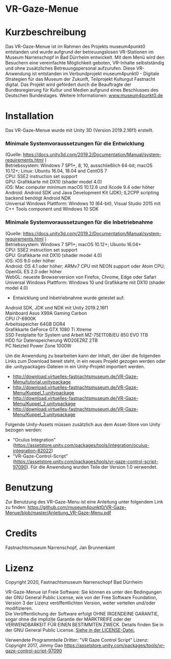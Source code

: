 # VR-Gaze-Menue

# Kurzbeschreibung
Das VR-Gaze-Menue ist im Rahmen des Projekts museum4punkt0 entstanden und wurde aufgrund der betreuungslosen VR-Stationen im Museum Narrenschopf in Bad Dürrheim entwickelt. Mit dem Menü wird den Besuchern eine vereinfachte Möglichkeit geboten, VR-Inhalte selbstständig und ohne zusätzliches Betreuungspersonal aufzurufen.
Diese VR-Anwendung ist entstanden im Verbundprojekt museum4punkt0 - Digitale Strategien für das Museum der Zukunft, Teilprojekt Kulturgut Fastnacht digital. Das Projekt wird gefördert durch die Beauftragte der Bundesregierung für Kultur und Medien aufgrund eines Beschlusses des Deutschen Bundestages. Weitere Informationen: www.museum4punkt0.de

# Installation
Das VR-Gaze-Menue wurde mit Unity 3D (Version 2019.2.16f1) erstellt. 

### Minimale Systemvoraussetzungen für die Entwicklung<br/>
(Quelle: https://docs.unity3d.com/2019.2/Documentation/Manual/system-requirements.html )<br/>
Betriebssystem:	Windows 7 SP1+, 8, 10, ausschließlich 64-bit; macOS 10.12+; Linux: Ubuntu 16.04, 18.04 and CentOS 7<br/>
CPU:	SSE2 instruction set support<br/>
GPU:	Grafikkarte mit DX10 (shader model 4.0)<br/>
iOS: Mac computer minimum macOS 10.12.6 und Xcode 9.4 oder höher<br/>
Android:	Android SDK und Java Development Kit (JDK); IL2CPP scripting backend benötigt Android NDK<br/>
Universal Windows Plattform: Windows 10 (64-bit), Visual Studio 2015 mit C++ Tools component und Windows 10 SDK<br/>

### Minimale Systemvoraussetzungen für die Inbetriebnahme<br/>
(Quelle: https://docs.unity3d.com/2019.2/Documentation/Manual/system-requirements.html )<br/>
Betriebssystem: Windows 7 SP1+; macOS 10.12+; Ubuntu 16.04+<br/>
CPU:	SSE2 instruction set support<br/>
GPU:	Grafikkarte mit DX10 (shader model 4.0)<br/>
iOS: iOS 9.0 oder höher<br/>
Android: OS 4.1 oder höher; ARMv7 CPU mit NEON support oder Atom CPU; OpenGL ES 2.0 oder höher<br/>
WebGL: neueste Browserversion von Firefox, Chrome, Edge oder Safari<br/>
Universal Windows Plattform: Windows 10 und Grafikkarte mit DX10 (shader model 4.0)<br/>

* Entwicklung und Inbetriebnahme wurde getestet auf:

Android SDK, JDK und NDK mit Unity 2019.2.16f1<br/>
Mainboard Asus X99A Gaming Carbon<br/>
CPU i7-6900K<br/>
Arbeitsspeicher 64GB DDR4<br/>
Grafikkarte GeForce GTX 1080 Ti Xtreme<br/>
SSD Festplatte für System und Arbeit MZ-75E1T0B/EU 850 EVO 1TB<br/>
HDD für Datenspeicherung WD20EZRZ 2TB<br/>
PC Netzteil Power Zone 1000W<br/>


Um die Anwendung zu bearbeiten kann der Inhalt, der über die folgenden Links zum Download bereit steht, in ein neues Projekt gezogen werden oder die .unitypackages-Dateien in ein Unity-Projekt importiert werden. 

* http://download.virtuelles-fastnachtsmuseum.de/VR-Gaze-Menu/tutorial.unitypackage
* http://download.virtuelles-fastnachtsmuseum.de/VR-Gaze-Menu/Kuppel_1.unitypackage
* http://download.virtuelles-fastnachtsmuseum.de/VR-Gaze-Menu/Kuppel_2.unitypackage
* http://download.virtuelles-fastnachtsmuseum.de/VR-Gaze-Menu/Kuppel_3.unitypackage


Folgende Unity-Assets müssen zusätzlich aus dem Asset-Store von Unity bezogen werden:</br>
* "Oculus Integration" (https://assetstore.unity.com/packages/tools/integration/oculus-integration-82022)</br>
* "VR-Gaze-Control-Script" (https://assetstore.unity.com/packages/tools/vr-gaze-control-script-97090). Für die Anwendung wurden Teile der Version 1.0 verwendet.</br>

# Benutzung
Zur Benutzung des VR-Gaze-Menu ist eine Anleitung unter folgendem Link zu finden: 
https://github.com/museum4punkt0/VR-Gaze-Menue/blob/master/Anleitung_VR-Gaze-Menu.pdf

# Credits

Fastnachtsmuseum Narrenschopf, 
Jan Brunnenkant

# Lizenz
Copyright 2020, Fastnachtsmuseum Narrenschopf Bad Dürrheim 

VR-Gaze-Menue ist Freie Software: Sie können es unter den Bedingungen
der GNU General Public License, wie von der Free Software Foundation,
Version 3 der Lizenz veröffentlichten Version, weiter verteilen und/oder modifizieren.</br>
Die Veröffentlichung der Software erfolgt OHNE IRGENDEINE GARANTIE, sogar ohne die implizite Garantie der MARKTREIFE oder der VERWENDBARKEIT FÜR EINEN BESTIMMTEN ZWECK. Details finden Sie in der GNU General Public License. [Siehe in der LICENSE-Datei.](https://github.com/museum4punkt0/VR-Gaze-Menue/blob/master/LICENSE.md)

Verwendete Programmteile Dritter:
"VR Gaze Control Script" Lizenz: Copyright 2017, Jimmy Gao
https://assetstore.unity.com/packages/tools/vr-gaze-control-script-97090

